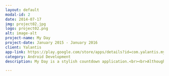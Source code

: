 ```yaml
---
layout: default
modal-id: 2
date: 2014-07-17
img: project02.jpg
logo: project02.png
alt: image-alt
project-name: My Day
project-date: January 2015 - January 2016
client: Yalantis
app-link: https://play.google.com/store/apps/details?id=com.yalantis.myday
category: Android Development
description: My Day is a stylish countdown application.<br><br>Although it seems very simple but it isn't. I got a lot of legacy code and had to rewrite all critical parts one by one. Eventually I was able to update architecture, improve stability and implement new features.<br><br>While developing App Widget I faced several issues and wrote <a href="https://yalantis.com/blog/the-dark-side-of-android-app-widgets/" target="blank">an article</a> about it.<br><br>I had to work in the conditions of quick change of requirements because customer experimented with monetization methods.<br><br>After all changes the amount of users began to grow. Now application has more than <b>1 billion downloads</b>.

---
```

